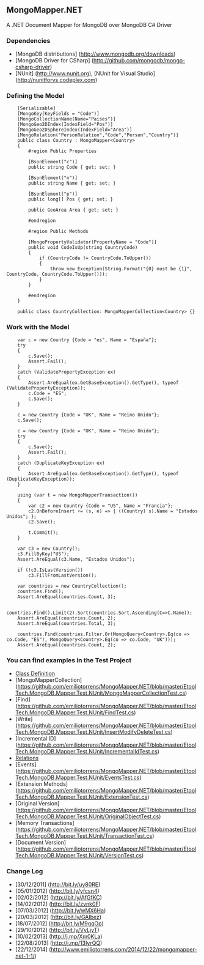## MongoMapper.NET

A .NET Document Mapper for MongoDB over MongoDB C# Driver

### Dependencies

* [MongoDB distributions] (http://www.mongodb.org/downloads)
* [MongoDB Driver for CSharp] (http://github.com/mongodb/mongo-csharp-driver)
* [NUnit] (http://www.nunit.org), [NUnit for Visual Studio] (http://nunitforvs.codeplex.com)

### Defining the Model

		[Serializable]
		[MongoKey(KeyFields = "Code")]    
		[MongoCollectionName(Name="Paises")]
		[MongoGeo2DIndex(IndexField="Pos")]
		[MongoGeo2DSphereIndex(IndexField="Area")]
		[MongoRelation("PersonRelation","Code","Person","Country")]
		public class Country : MongoMapper<Country>
		{				  
			#region Public Properties
			
			[BsonElement("c")]
			public string Code { get; set; }

			[BsonElement("n")]
			public string Name { get; set; }

			[BsonElement("p")]
			public long[] Pos { get; set; }

			public GeoArea Area { get; set; }

			#endregion

			#region Public Methods

			[MongoPropertyValidator(PropertyName = "Code")]
			public void CodeIsUp(string CountryCode)
			{
				if (CountryCode != CountryCode.ToUpper())
				{
					throw new Exception(String.Format("{0} must be {1}", CountryCode, CountryCode.ToUpper()));
				}
			}

			#endregion
		}
				
		public class CountryCollection: MongoMapperCollection<Country> {}
	
### Work with the Model

		var c = new Country {Code = "es", Name = "España"};
		try
		{
			c.Save();
			Assert.Fail();
		}
		catch (ValidatePropertyException ex)
		{
			Assert.AreEqual(ex.GetBaseException().GetType(), typeof (ValidatePropertyException));
			c.Code = "ES";
			c.Save();
		}

		c = new Country {Code = "UK", Name = "Reino Unido"};
		c.Save();

		c = new Country {Code = "UK", Name = "Reino Unido"};
		try
		{
			c.Save();
			Assert.Fail();
		}
		catch (DuplicateKeyException ex)
		{
			Assert.AreEqual(ex.GetBaseException().GetType(), typeof (DuplicateKeyException));
		}

		using (var t = new MongoMapperTransaction())
		{
			var c2 = new Country {Code = "US", Name = "Francia"};
			c2.OnBeforeInsert += (s, e) => { ((Country) s).Name = "Estados Unidos"; };
			c2.Save();

			t.Commit();
		}

		var c3 = new Country();
		c3.FillByKey("US");
		Assert.AreEqual(c3.Name, "Estados Unidos");

		if (!c3.IsLastVersion())
			c3.FillFromLastVersion();

		var countries = new CountryCollection();
		countries.Find();
		Assert.AreEqual(countries.Count, 3);

		countries.Find().Limit(2).Sort(countries.Sort.Ascending(C=>C.Name));
		Assert.AreEqual(countries.Count, 2);
		Assert.AreEqual(countries.Total, 3);

		countries.Find(countries.Filter.Or(MongoQuery<Country>.Eq(co => co.Code, "ES"), MongoQuery<Country>.Eq(co => co.Code, "UK")));
		Assert.AreEqual(countries.Count, 2);


### You can find examples in the Test Project 

* [Class Definition](https://github.com/emiliotorrens/MongoMapper.NET/tree/master/EtoolTech.MongoDB.Mapper.Test.NUnit/Classes) 
* [MongoMapperCollection] (https://github.com/emiliotorrens/MongoMapper.NET/blob/master/EtoolTech.MongoDB.Mapper.Test.NUnit/MongoMapperCollectionTest.cs)
* [Find] (https://github.com/emiliotorrens/MongoMapper.NET/blob/master/EtoolTech.MongoDB.Mapper.Test.NUnit/FindTest.cs)
* [Write] (https://github.com/emiliotorrens/MongoMapper.NET/blob/master/EtoolTech.MongoDB.Mapper.Test.NUnit/InsertModifyDeleteTest.cs)
* [Incremental ID] (https://github.com/emiliotorrens/MongoMapper.NET/blob/master/EtoolTech.MongoDB.Mapper.Test.NUnit/IncrementalIdTest.cs)
* [Relations](https://github.com/emiliotorrens/MongoMapper.NET/blob/master/EtoolTech.MongoDB.Mapper.Test.NUnit/RelationsTest.cs) 
* [Events] (https://github.com/emiliotorrens/MongoMapper.NET/blob/master/EtoolTech.MongoDB.Mapper.Test.NUnit/EventsTest.cs)
* [Extension Methods] (https://github.com/emiliotorrens/MongoMapper.NET/blob/master/EtoolTech.MongoDB.Mapper.Test.NUnit/ExtensionTest.cs)
* [Original Version] (https://github.com/emiliotorrens/MongoMapper.NET/blob/master/EtoolTech.MongoDB.Mapper.Test.NUnit/OriginalObjectTest.cs)
* [Memory Transactions] (https://github.com/emiliotorrens/MongoMapper.NET/blob/master/EtoolTech.MongoDB.Mapper.Test.NUnit/TransactionTest.cs)
* [Document Version] (https://github.com/emiliotorrens/MongoMapper.NET/blob/master/EtoolTech.MongoDB.Mapper.Test.NUnit/VersionTest.cs)
 
### Change Log

* [30/12/2011] (http://bit.ly/uy80RE)
* [05/01/2012] (http://bit.ly/yfcsn4)
* [02/02/2012] (http://bit.ly/AfGfKC)
* [14/02/2012] (http://bit.ly/zvnk0F)
* [07/03/2012] (http://bit.ly/wMX6Ha)
* [20/03/2012] (http://bit.ly/GAIbez)
* [18/07/2012] (http://bit.ly/M9gqOp)
* [29/10/2012] (http://bit.ly/VyLjyT)
* [10/02/2013] (http://j.mp/Xm0KLa)
* [22/08/2013] (http://j.mp/13IyrQQ)
* [22/12/2014] (http://www.emiliotorrens.com/2014/12/22/mongomapper-net-1-1/)


